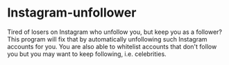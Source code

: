 # Instagram-unfollower
Tired of losers on Instagram who unfollow you, but keep you as a follower? This program will fix that by automatically unfollowing such Instagram accounts
for you. You are also able to whitelist accounts that don't follow you but you may want to keep following, i.e. celebrities.
